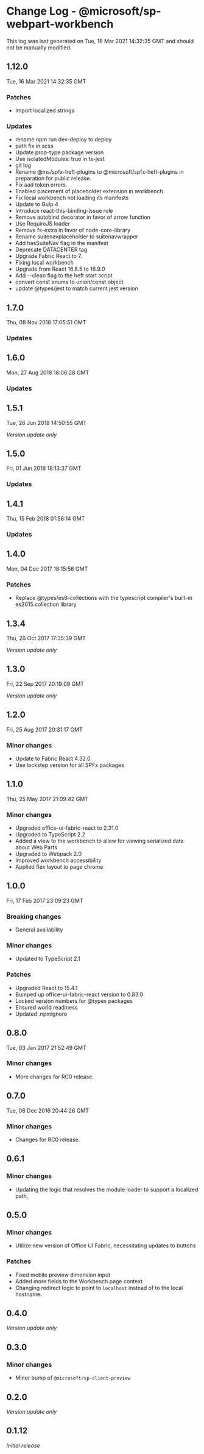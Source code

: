 # Change Log - @microsoft/sp-webpart-workbench

This log was last generated on Tue, 16 Mar 2021 14:32:35 GMT and should not be manually modified.

## 1.12.0
Tue, 16 Mar 2021 14:32:35 GMT

### Patches

- Import localized strings

### Updates

- rename npm run dev-deploy to deploy
- path fix in scss
- Update prop-type package version
- Use isolatedModules: true in ts-jest
- git log
- Rename @ms/spfx-heft-plugins to @microsoft/spfx-heft-plugins in preparation for public release.
- Fix aad token errors.
- Enabled placement of placeholder extension in workbench
- Fix local workbench not loading its manifests
- Update to Gulp 4
- Introduce react-this-binding-issue rule
- Remove autobind decorator in favor of arrow function
- Use RequireJS loader
- Remove fs-extra in favor of node-core-library
- Rename suitenavplaceholder to suitenavwrapper
- Add hasSuiteNav flag in the manifest
- Deprecate DATACENTER tag
- Upgrade Fabric React to 7.
- Fixing local workbench
- Upgrade from React 16.8.5 to 16.9.0
- Add --clean flag to the heft start script
- convert const enums to union/const object
- update @types/jest to match current jest version

## 1.7.0
Thu, 08 Nov 2018 17:05:51 GMT

### Updates


## 1.6.0
Mon, 27 Aug 2018 18:06:28 GMT

### Updates


## 1.5.1
Tue, 26 Jun 2018 14:50:55 GMT

_Version update only_

## 1.5.0
Fri, 01 Jun 2018 18:13:37 GMT

### Updates


## 1.4.1
Thu, 15 Feb 2018 01:56:14 GMT

### Updates


## 1.4.0
Mon, 04 Dec 2017 18:15:58 GMT

### Patches

- Replace @types/es6-collections with the typescript compiler's built-in es2015.collection library

## 1.3.4
Thu, 26 Oct 2017 17:35:39 GMT

_Version update only_

## 1.3.0
Fri, 22 Sep 2017 20:19:09 GMT

_Version update only_

## 1.2.0
Fri, 25 Aug 2017 20:31:17 GMT

### Minor changes

- Update to Fabric React 4.32.0
- Use lockstep version for all SPFx packages

## 1.1.0
Thu, 25 May 2017 21:09:42 GMT

### Minor changes

- Upgraded office-ui-fabric-react to 2.31.0
- Upgraded to TypeScript 2.2
- Added a view to the workbench to allow for viewing serialized data about Web Parts
- Upgraded to Webpack 2.0
- Improved workbench accessibility
- Applied flex layout to page chrome

## 1.0.0
Fri, 17 Feb 2017 23:09:23 GMT

### Breaking changes

- General availability

### Minor changes

- Updated to TypeScript 2.1

### Patches

- Upgraded React to 15.4.1
- Bumped up office-ui-fabric-react version to 0.83.0
- Locked version numbers for @types packages
- Ensured world readiness
- Updated .npmignore

## 0.8.0
Tue, 03 Jan 2017 21:52:49 GMT

### Minor changes

- More changes for RC0 release.

## 0.7.0
Tue, 06 Dec 2016 20:44:26 GMT

### Minor changes

- Changes for RC0 release.

## 0.6.1

### Minor changes

- Updating the logic that resolves the module loader to support a localized path.

## 0.5.0

### Minor changes

- Utilize new version of Office UI Fabric, necessitating updates to buttons

### Patches

- Fixed mobile preview dimension input
- Added more fields to the Workbench page context
- Changing redirect logic to point to `localhost` instead of to the local hostname.

## 0.4.0

_Version update only_

## 0.3.0

### Minor changes

- Minor bump of `@microsoft/sp-client-preview`

## 0.2.0

_Version update only_

## 0.1.12

_Initial release_

